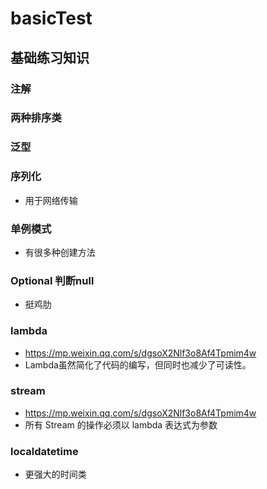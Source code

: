 # basicTest

## 基础练习知识
###  注解

###  两种排序类

###  泛型

### 序列化
   - 用于网络传输
   
### 单例模式
   - 有很多种创建方法 
   
### Optional 判断null
   - 挺鸡肋
   
### lambda 
   - https://mp.weixin.qq.com/s/dgsoX2Nlf3o8Af4Tpmim4w
   - Lambda虽然简化了代码的编写，但同时也减少了可读性。
    
### stream
   - https://mp.weixin.qq.com/s/dgsoX2Nlf3o8Af4Tpmim4w
   - 所有 Stream 的操作必须以 lambda 表达式为参数

### localdatetime
   - 更强大的时间类

